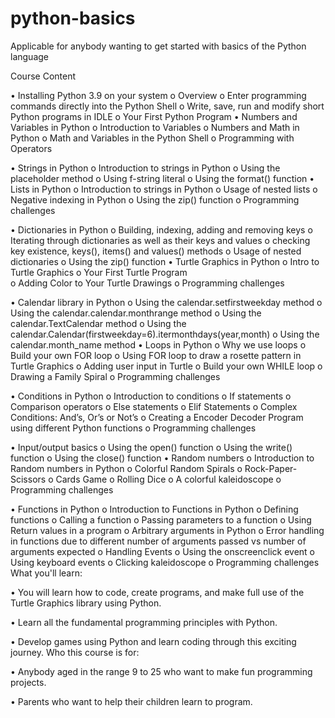 # python-basics
Applicable for anybody wanting to get started with basics of the Python language

Course Content

•	Installing Python 3.9 on your system
o	Overview
o	Enter programming commands directly into the Python Shell
o	Write, save, run and modify short Python programs in IDLE
o	Your First Python Program
•	Numbers and Variables in Python
o	Introduction to Variables
o	Numbers and Math in Python
o	Math and Variables in the Python Shell
o	Programming with Operators

•	Strings in Python
o	Introduction to strings in Python
o	Using the placeholder method
o	Using f-string literal
o	Using the format() function
•	Lists in Python
o	Introduction to strings in Python
o	Usage of nested lists
o	Negative indexing in Python
o	Using the zip() function
o	Programming challenges

•	Dictionaries in Python
o	Building, indexing, adding and removing keys
o	Iterating through dictionaries as well as their keys and values
o	checking key existence, keys(), items() and values() methods
o	Usage of nested dictionaries
o	Using the zip() function
•	Turtle Graphics in Python
o	Intro to Turtle Graphics 
o	Your First Turtle Program  
o	Adding Color to Your Turtle Drawings
o	Programming challenges

•	Calendar library in Python
o	Using the calendar.setfirstweekday method
o	Using the calendar.calendar.monthrange method
o	Using the calendar.TextCalendar method
o	Using the calendar.Calendar(firstweekday=6).itermonthdays(year,month)
o	Using the calendar.month_name method
•	Loops in Python
o	Why we use loops
o	Build your own FOR loop
o	Using FOR loop to draw a rosette pattern in Turtle Graphics
o	Adding user input in Turtle
o	Build your own WHILE loop
o	Drawing a Family Spiral
o	Programming challenges

•	Conditions in Python
o	Introduction to conditions
o	If statements
o	Comparison operators
o	Else statements
o	Elif Statements
o	Complex Conditions: And’s, Or’s or Not’s
o	Creating a Encoder Decoder Program using different Python functions
o	Programming challenges

•	Input/output basics
o	Using the open() function 
o	Using the write() function
o	Using the close() function
•	Random numbers
o	Introduction to Random numbers in Python
o	Colorful Random Spirals
o	Rock-Paper-Scissors
o	Cards Game
o	Rolling Dice
o	A colorful kaleidoscope
o	Programming challenges

•	Functions in Python
o	Introduction to Functions in Python
o	Defining functions
o	Calling a function
o	Passing parameters to a function
o	Using Return values in a program
o	Arbitrary arguments in Python
o	Error handling in functions due to different number of arguments passed vs number of arguments expected
o	Handling Events
o	Using the onscreenclick event
o	Using keyboard events
o	Clicking kaleidoscope
o	Programming challenges
What you'll learn:

•	You will learn how to code, create programs, and make full use of the Turtle Graphics library using Python.

•	Learn all the fundamental programming principles with Python.

•	Develop games using Python and learn coding through this exciting journey.
Who this course is for:

•	Anybody aged in the range 9 to 25 who want to make fun programming projects.

•	Parents who want to help their children learn to program.

